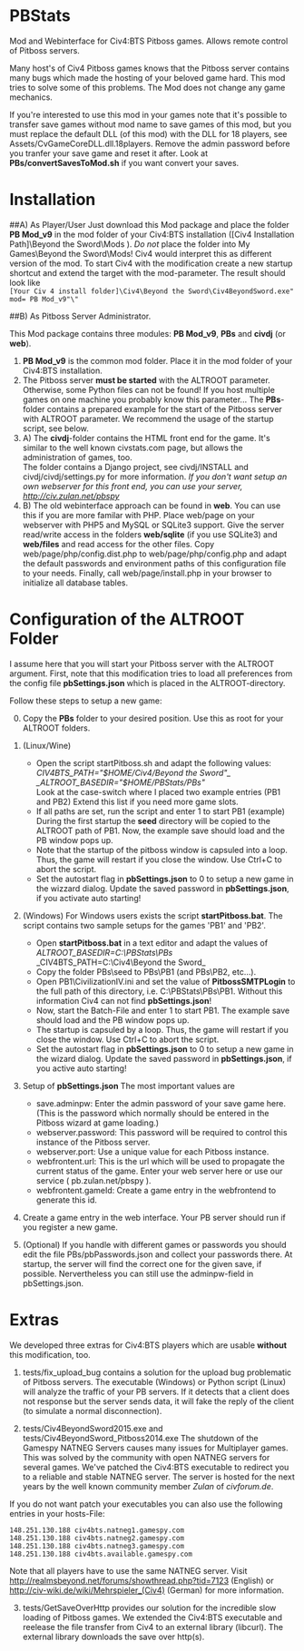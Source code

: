 PBStats
=======

Mod and Webinterface for Civ4:BTS Pitboss games. Allows remote control of Pitboss servers. 

Many host's of Civ4 Pitboss games knows that the Pitboss server contains many bugs 
which made the hosting of your beloved game hard. This mod tries to solve some of this 
problems. The Mod does not change any game mechanics. 

If you're interested to use this mod in your games note that it's possible to transfer 
save games without mod name to save games of this mod, but you must replace the default DLL (of this mod)
with the DLL for 18 players, see Assets/CvGameCoreDLL.dll.18players.
Remove the admin password before you tranfer your save game and reset it after. 
Look at **PBs/convertSavesToMod.sh** if you want convert your saves.


Installation
=======

##A) As Player/User 
Just download this Mod package and place the folder **PB Mod_v9** in the mod folder of your Civ4:BTS installation ([Civ4 Installation Path]\Beyond the Sword\Mods ). 
*Do not* place the folder into My Games\Beyond the Sword\Mods! Civ4 would interpret this as different version of the mod. 
To start Civ4 with the modification create a new startup shortcut and extend the target with the mod-parameter. The result should look like  
`[Your Civ 4 install folder]\Civ4\Beyond the Sword\Civ4BeyondSword.exe" mod= PB Mod_v9"\"`

##B) As Pitboss Server Administrator. 

This Mod package contains three modules: **PB Mod\_v9**, **PBs** and **civdj** (or **web**). 

1. **PB Mod\_v9** is the common mod folder. Place it in the mod folder of your Civ4:BTS installation. 
2. The Pitboss server **must be started** with the ALTROOT parameter. Otherwise, some Python files can not be found! If you host multiple games on one machine you probably know this parameter... 
The **PBs**-folder contains a prepared example for the start of the Pitboss server 
with ALTROOT parameter. We recommend the usage of the startup script, see below. 
3. A) The **civdj**-folder contains the HTML front end for the game. 
It's similar to the well known civstats.com page, but allows the administration of games, too.  
The folder contains a Django project, see civdj/INSTALL and civdj/civdj/settings.py for more information.
*If you don't want setup an own webserver for this front end, you can use your server, http://civ.zulan.net/pbspy*
3. B) The old webinterface approach can be found in **web**. You can use this if you are more
familar with PHP. Place web/page on your webserver with PHP5 and MySQL or SQLite3 support. Give the server read/write access in the folders **web/sqlite** (if you use SQLite3) and **web/files** 
and read access for the other files. 
Copy web/page/php/config.dist.php to web/page/php/config.php and adapt the default passwords and environment paths of this configuration file to your needs. 
Finally, call web/page/install.php in your browser to initialize all database tables. 


Configuration of the ALTROOT Folder
=======

I assume here that you will start your Pitboss server with the ALTROOT argument. 
First, note that this modification tries to load all preferences from 
the config file **pbSettings.json** which is placed in the ALTROOT-directory.

Follow these steps to setup a new game: 

0. Copy the **PBs** folder to your desired position. 
Use this as root for your ALTROOT folders. 

1. (Linux/Wine) 
   * Open the script startPitboss.sh and adapt the following values: 
_CIV4BTS_PATH="$HOME/Civ4/Beyond the Sword"_  
_ALTROOT_BASEDIR="$HOME/PBStats/PBs"_  
Look at the case-switch where I placed two example entries (PB1 and PB2) 
Extend this list if you need more game slots. 
    * If all paths are set, run the script and enter 1 to start PB1 (example)
During the first startup the **seed** directory will be copied to the ALTROOT path of PB1.
Now, the example save should load and the PB window pops up.
    * Note that the startup of the pitboss window is capsuled into a loop. Thus, the game will restart if you close the window. Use Ctrl+C to abort the script. 
    * Set the autostart flag in **pbSettings.json** to 0 to setup a new game in the wizzard dialog.
Update the saved password in **pbSettings.json**, if you activate auto starting!

2. (Windows)
For Windows users exists the script **startPitboss.bat**. The script contains two sample setups for the games 'PB1' and 'PB2'.
    * Open **startPitboss.bat** in a text editor and adapt the values of
_ALTROOT_BASEDIR=C:\PBStats\PBs_
_CIV4BTS_PATH=C:\Civ4\Beyond the Sword\_
    * Copy the folder PBs\seed to PBs\PB1 (and PBs\PB2, etc…).
    * Open PB1\CivilizationIV.ini and set the value of **PitbossSMTPLogin** to the full path of this directory, i.e. C:\PBStats\PBs\PB1. Without this information Civ4 can not find **pbSettings.json**!
    * Now, start the Batch-File and enter 1 to start PB1. The example save should load and the PB window pops up.
    * The startup is capsuled by a loop. Thus, the game will restart if you close the window. Use Ctrl+C to abort the script. 
    * Set the autostart flag in **pbSettings.json** to 0 to setup a new game in the wizard dialog.
Update the saved password in **pbSettings.json**, if you active auto starting!

3. Setup of **pbSettings.json** 
The most important values are 
    * save.adminpw: Enter the admin password of your save game here. (This is the password which
normally should be entered in the Pitboss wizard at game loading.) 
    * webserver.password: This password will be required to control this instance of the Pitboss server. 
    * webserver.port: Use a unique value for each Pitboss instance. 
    * webfrontent.url: This is the url which will be used to propagate the current status of the game.  Enter your web server here or use our service ( pb.zulan.net/pbspy ).
    * webfrontent.gameId: Create a game entry in the webfrontend to generate this id. 

4. Create a game entry in the web interface. Your PB server should run if you register a new game.

5. (Optional) If you handle with different games or passwords you should edit the file PBs/pbPasswords.json and collect your passwords there. At startup, the server will find the correct one for the
	given save, if possible. Nervertheless you can still use the adminpw-field in pbSettings.json.


Extras
=======

We developed three extras for Civ4:BTS players which are usable **without** this modification, too. 

1. tests/fix_upload_bug contains a solution for the upload bug problematic of Pitboss servers. The executable (Windows) or Python script (Linux) will 
analyze the traffic of your PB servers. If it detects that a client does not response but the server sends data, it will fake the reply of the client (to simulate a normal disconnection).

2. tests/Civ4BeyondSword2015.exe and tests/Civ4BeyondSword_Pitboss2014.exe
The shutdown of the Gamespy NATNEG Servers causes many issues for Multiplayer games. This was solved 
by the community with open NATNEG servers for several games. We've patched the Civ4:BTS executable to 
redirect you to a reliable and stable NATNEG server. The server is hosted for the next years by the well known community member *Zulan* of *civforum.de*.

If you do not want patch your executables you can also use the following entries in your hosts-File:
```
148.251.130.188 civ4bts.natneg1.gamespy.com
148.251.130.188 civ4bts.natneg2.gamespy.com
148.251.130.188 civ4bts.natneg3.gamespy.com
148.251.130.188 civ4bts.available.gamespy.com
```

Note that all players have to use the same NATNEG server. 
Visit http://realmsbeyond.net/forums/showthread.php?tid=7123 (English) or  
http://civ-wiki.de/wiki/Mehrspieler_(Civ4) (German)  for more information.

3. tests/GetSaveOverHttp provides our solution for the incredible slow loading of
Pitboss games. We extended the Civ4:BTS executable and reelease the file transfer 
from Civ4 to an external library (libcurl). The external library downloads the save
over http(s).
